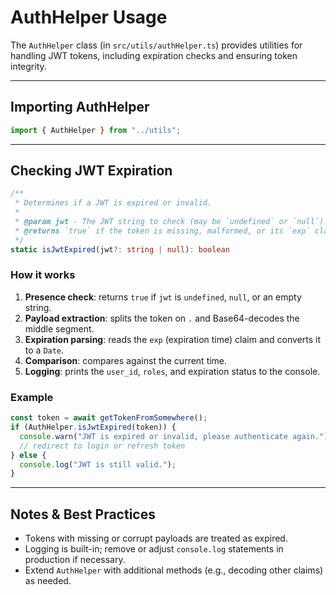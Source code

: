 # AuthHelper Usage

The `AuthHelper` class (in `src/utils/authHelper.ts`) provides utilities for handling JWT tokens, including expiration checks and ensuring token integrity.

---

## Importing AuthHelper

```TypeScript
import { AuthHelper } from "../utils";
```

---

## Checking JWT Expiration

```TypeScript
/**
 * Determines if a JWT is expired or invalid.
 *
 * @param jwt - The JWT string to check (may be `undefined` or `null`).
 * @returns `true` if the token is missing, malformed, or its `exp` claim is in the past; otherwise `false`.
 */
static isJwtExpired(jwt?: string | null): boolean
```

### How it works

1. **Presence check**: returns `true` if `jwt` is `undefined`, `null`, or an empty string.
2. **Payload extraction**: splits the token on `.` and Base64-decodes the middle segment.
3. **Expiration parsing**: reads the `exp` (expiration time) claim and converts it to a `Date`.
4. **Comparison**: compares against the current time.
5. **Logging**: prints the `user_id`, `roles`, and expiration status to the console.

### Example

```TypeScript
const token = await getTokenFromSomewhere();
if (AuthHelper.isJwtExpired(token)) {
  console.warn("JWT is expired or invalid, please authenticate again.");
  // redirect to login or refresh token
} else {
  console.log("JWT is still valid.");
}
```

---

## Notes & Best Practices

- Tokens with missing or corrupt payloads are treated as expired.
- Logging is built-in; remove or adjust `console.log` statements in production if necessary.
- Extend `AuthHelper` with additional methods (e.g., decoding other claims) as needed.
